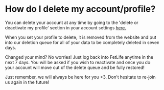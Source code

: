 # How do I delete my account/profile?

You can delete your account at any time by going to the 'delete or deactivate my profile' section in your account settings [here.](https://fetlife.com/deactivate?type=permanently%20delete)

When you set your profile to delete, it is removed from the website and put into our deletion queue for all of your data to be completely deleted in seven days. 

Changed your mind? No worries! Just log back into FetLife anytime in the next 7 days. You will be asked if you wish to reactivate and once you do your account will move out of the delete queue and be fully restored!

Just remember, we will always be here for you <3. Don't hesitate to re-join us again in the future!
